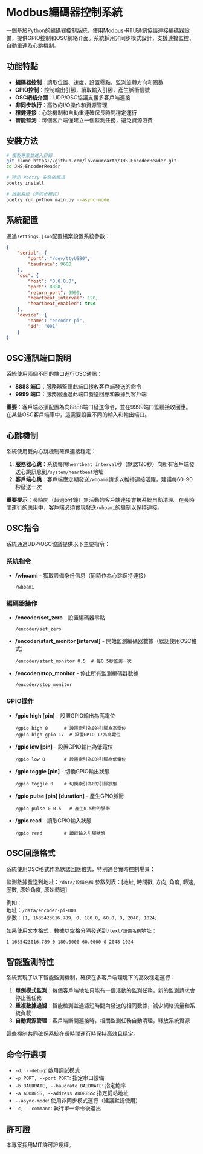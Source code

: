 # Modbus編碼器控制系統

一個基於Python的編碼器控制系統，使用Modbus-RTU通訊協議連接編碼器設備，提供GPIO控制和OSC網絡介面。系統採用非同步模式設計，支援連接監控、自動重連及心跳機制。

## 功能特點

- **編碼器控制**：讀取位置、速度，設置零點，監測旋轉方向和圈數
- **GPIO控制**：控制輸出引腳，讀取輸入引腳，產生脈衝信號
- **OSC網絡介面**：UDP/OSC協議支援多客戶端連接
- **非同步執行**：高效的I/O操作和資源管理
- **穩健連接**：心跳機制和自動重連確保長時間穩定運行
- **智能監測**：每個客戶端僅建立一個監測任務，避免資源浪費

## 安裝方法

```bash
# 複製專案並進入目錄
git clone https://github.com/loveourearth/JHS-EncoderReader.git
cd JHS-EncoderReader

# 使用 Poetry 安裝依賴項
poetry install

# 啟動系統（非同步模式）
poetry run python main.py --async-mode
```

## 系統配置

通過`settings.json`配置檔案設置系統參數：

```json
{
    "serial": {
        "port": "/dev/ttyUSB0",
        "baudrate": 9600
    },
    "osc": {
        "host": "0.0.0.0",
        "port": 8888,
        "return_port": 9999,
        "heartbeat_interval": 120,
        "heartbeat_enabled": true
    },
    "device": {
        "name": "encoder-pi",
        "id": "001"
    }
}
```

## OSC通訊端口說明

系統使用兩個不同的端口進行OSC通訊：

- **8888 端口**：服務器監聽此端口接收客戶端發送的命令
- **9999 端口**：服務器通過此端口發送回應和數據到客戶端

**重要**：客戶端必須配置為向8888端口發送命令，並在9999端口監聽接收回應。
在某些OSC客戶端庫中，這需要設置不同的輸入和輸出端口。

## 心跳機制

系統使用雙向心跳機制確保連接穩定：

1. **服務器心跳**：系統每隔`heartbeat_interval`秒（默認120秒）向所有客戶端發送心跳訊息到`/system/heartbeat`地址
2. **客戶端心跳**：客戶端應定期發送`/whoami`請求以維持連接活躍，建議每60-90秒發送一次

**重要提示**：長時間（超過5分鐘）無活動的客戶端連接會被系統自動清理。在長時間運行的應用中，客戶端必須實現發送`/whoami`的機制以保持連接。

## OSC指令

系統通過UDP/OSC協議提供以下主要指令：

### 系統指令

- **/whoami** - 獲取設備身份信息（同時作為心跳保持連接）
  ```
  /whoami
  ```

### 編碼器操作

- **/encoder/set_zero** - 設置編碼器零點
  ```
  /encoder/set_zero
  ```

- **/encoder/start_monitor [interval]** - 開始監測編碼器數據（默認使用OSC格式）
  ```
  /encoder/start_monitor 0.5  # 每0.5秒監測一次
  ```
  
- **/encoder/stop_monitor** - 停止所有監測編碼器數據
  ```
  /encoder/stop_monitor
  ```

### GPIO操作

- **/gpio high [pin]** - 設置GPIO輸出為高電位
  ```
  /gpio high 0      # 設置索引為0的引腳為高電位
  /gpio high gpio 17  # 設置GPIO 17為高電位
  ```

- **/gpio low [pin]** - 設置GPIO輸出為低電位
  ```
  /gpio low 0       # 設置索引為0的引腳為低電位
  ```

- **/gpio toggle [pin]** - 切換GPIO輸出狀態
  ```
  /gpio toggle 0    # 切換索引為0的引腳狀態
  ```

- **/gpio pulse [pin] [duration]** - 產生GPIO脈衝
  ```
  /gpio pulse 0 0.5   # 產生0.5秒的脈衝
  ```

- **/gpio read** - 讀取GPIO輸入狀態
  ```
  /gpio read        # 讀取輸入引腳狀態
  ```

## OSC回應格式

系統使用OSC格式作為默認回應格式，特別適合實時控制場景：

監測數據發送到地址：`/data/設備名稱`
參數列表：[地址, 時間戳, 方向, 角度, 轉速, 圈數, 原始角度, 原始轉速]

例如：  
地址：`/data/encoder-pi-001`  
參數：`[1, 1635423016.789, 0, 180.0, 60.0, 0, 2048, 1024]`

如果使用文本格式，數據以空格分隔發送到`/text/設備名稱`地址：
```
1 1635423016.789 0 180.0000 60.0000 0 2048 1024
```

## 智能監測特性

系統實現了以下智能監測機制，確保在多客戶端環境下的高效穩定運行：

1. **單例模式監測**：每個客戶端地址只能有一個活動的監測任務，新的監測請求會停止舊任務
2. **重複數據過濾**：智能檢測並過濾短時間內發送的相同數據，減少網絡流量和系統負載
3. **自動資源管理**：客戶端斷開連接時，相關監測任務自動清理，釋放系統資源

這些機制共同確保系統在長時間運行時保持高效且穩定。

## 命令行選項

- `-d, --debug`: 啟用調試模式
- `-p PORT, --port PORT`: 指定串口設備
- `-b BAUDRATE, --baudrate BAUDRATE`: 指定鮑率
- `-a ADDRESS, --address ADDRESS`: 指定從站地址
- `--async-mode`: 使用非同步模式運行（建議默認使用）
- `-c, --command`: 執行單一命令後退出

## 許可證

本專案採用MIT許可證授權。